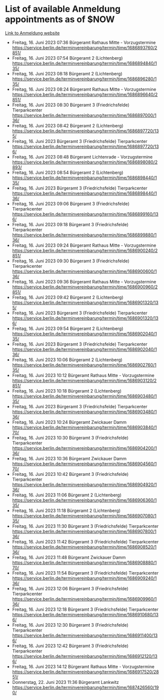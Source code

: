 # List of available Anmeldung appointments as of $NOW
[Link to Anmeldung website](https://service.berlin.de/terminvereinbarung/termin/tag.php?termin=1&anliegen[]=120686&dienstleisterlist=122210,122217,327316,122219,327312,122227,327314,122231,327346,122243,327348,122254,122252,329742,122260,329745,122262,329748,122271,327278,122273,327274,122277,327276,330436,122280,327294,122282,327290,122284,327292,122291,327270,122285,327266,122286,327264,122296,327268,150230,329760,122297,327286,122294,327284,122312,329763,122314,329775,122304,327330,122311,327334,122309,327332,317869,122281,327352,122279,329772,122283,122276,327324,122274,327326,122267,329766,122246,327318,122251,327320,122257,327322,122208,327298,122226,327300&herkunft=http%3A%2F%2Fservice.berlin.de%2Fdienstleistung%2F120686%2F)
- Freitag, 16. Juni 2023 07:36 Bürgeramt Rathaus Mitte - Vorzugstermine https://service.berlin.de/terminvereinbarung/termin/time/1686893760/2851/
- Freitag, 16. Juni 2023 07:54 Bürgeramt 2 (Lichtenberg) https://service.berlin.de/terminvereinbarung/termin/time/1686894840/135/
- Freitag, 16. Juni 2023 08:18 Bürgeramt 2 (Lichtenberg) https://service.berlin.de/terminvereinbarung/termin/time/1686896280/135/
- Freitag, 16. Juni 2023 08:24 Bürgeramt Rathaus Mitte - Vorzugstermine https://service.berlin.de/terminvereinbarung/termin/time/1686896640/2851/
- Freitag, 16. Juni 2023 08:30 Bürgeramt 3 (Friedrichsfelde) Tierparkcenter https://service.berlin.de/terminvereinbarung/termin/time/1686897000/136/
- Freitag, 16. Juni 2023 08:42 Bürgeramt 2 (Lichtenberg) https://service.berlin.de/terminvereinbarung/termin/time/1686897720/135/
- Freitag, 16. Juni 2023  Bürgeramt 3 (Friedrichsfelde) Tierparkcenter https://service.berlin.de/terminvereinbarung/termin/time/1686897720/136/
- Freitag, 16. Juni 2023 08:48 Bürgeramt Lichtenrade - Vorzugstermine https://service.berlin.de/terminvereinbarung/termin/time/1686898080/2893/
- Freitag, 16. Juni 2023 08:54 Bürgeramt 2 (Lichtenberg) https://service.berlin.de/terminvereinbarung/termin/time/1686898440/135/
- Freitag, 16. Juni 2023  Bürgeramt 3 (Friedrichsfelde) Tierparkcenter https://service.berlin.de/terminvereinbarung/termin/time/1686898440/136/
- Freitag, 16. Juni 2023 09:06 Bürgeramt 3 (Friedrichsfelde) Tierparkcenter https://service.berlin.de/terminvereinbarung/termin/time/1686899160/136/
- Freitag, 16. Juni 2023 09:18 Bürgeramt 3 (Friedrichsfelde) Tierparkcenter https://service.berlin.de/terminvereinbarung/termin/time/1686899880/136/
- Freitag, 16. Juni 2023 09:24 Bürgeramt Rathaus Mitte - Vorzugstermine https://service.berlin.de/terminvereinbarung/termin/time/1686900240/2851/
- Freitag, 16. Juni 2023 09:30 Bürgeramt 3 (Friedrichsfelde) Tierparkcenter https://service.berlin.de/terminvereinbarung/termin/time/1686900600/136/
- Freitag, 16. Juni 2023 09:36 Bürgeramt Rathaus Mitte - Vorzugstermine https://service.berlin.de/terminvereinbarung/termin/time/1686900960/2851/
- Freitag, 16. Juni 2023 09:42 Bürgeramt 2 (Lichtenberg) https://service.berlin.de/terminvereinbarung/termin/time/1686901320/135/
- Freitag, 16. Juni 2023  Bürgeramt 3 (Friedrichsfelde) Tierparkcenter https://service.berlin.de/terminvereinbarung/termin/time/1686901320/136/
- Freitag, 16. Juni 2023 09:54 Bürgeramt 2 (Lichtenberg) https://service.berlin.de/terminvereinbarung/termin/time/1686902040/135/
- Freitag, 16. Juni 2023  Bürgeramt 3 (Friedrichsfelde) Tierparkcenter https://service.berlin.de/terminvereinbarung/termin/time/1686902040/136/
- Freitag, 16. Juni 2023 10:06 Bürgeramt 2 (Lichtenberg) https://service.berlin.de/terminvereinbarung/termin/time/1686902760/135/
- Freitag, 16. Juni 2023 10:12 Bürgeramt Rathaus Mitte - Vorzugstermine https://service.berlin.de/terminvereinbarung/termin/time/1686903120/2851/
- Freitag, 16. Juni 2023 10:18 Bürgeramt 2 (Lichtenberg) https://service.berlin.de/terminvereinbarung/termin/time/1686903480/135/
- Freitag, 16. Juni 2023  Bürgeramt 3 (Friedrichsfelde) Tierparkcenter https://service.berlin.de/terminvereinbarung/termin/time/1686903480/136/
- Freitag, 16. Juni 2023 10:24 Bürgeramt Zwickauer Damm https://service.berlin.de/terminvereinbarung/termin/time/1686903840/170/
- Freitag, 16. Juni 2023 10:30 Bürgeramt 3 (Friedrichsfelde) Tierparkcenter https://service.berlin.de/terminvereinbarung/termin/time/1686904200/136/
- Freitag, 16. Juni 2023 10:36 Bürgeramt Zwickauer Damm https://service.berlin.de/terminvereinbarung/termin/time/1686904560/170/
- Freitag, 16. Juni 2023 10:42 Bürgeramt 3 (Friedrichsfelde) Tierparkcenter https://service.berlin.de/terminvereinbarung/termin/time/1686904920/136/
- Freitag, 16. Juni 2023 11:06 Bürgeramt 2 (Lichtenberg) https://service.berlin.de/terminvereinbarung/termin/time/1686906360/135/
- Freitag, 16. Juni 2023 11:18 Bürgeramt 2 (Lichtenberg) https://service.berlin.de/terminvereinbarung/termin/time/1686907080/135/
- Freitag, 16. Juni 2023 11:30 Bürgeramt 3 (Friedrichsfelde) Tierparkcenter https://service.berlin.de/terminvereinbarung/termin/time/1686907800/136/
- Freitag, 16. Juni 2023 11:42 Bürgeramt 3 (Friedrichsfelde) Tierparkcenter https://service.berlin.de/terminvereinbarung/termin/time/1686908520/136/
- Freitag, 16. Juni 2023 11:48 Bürgeramt Zwickauer Damm https://service.berlin.de/terminvereinbarung/termin/time/1686908880/170/
- Freitag, 16. Juni 2023 11:54 Bürgeramt 3 (Friedrichsfelde) Tierparkcenter https://service.berlin.de/terminvereinbarung/termin/time/1686909240/136/
- Freitag, 16. Juni 2023 12:06 Bürgeramt 3 (Friedrichsfelde) Tierparkcenter https://service.berlin.de/terminvereinbarung/termin/time/1686909960/136/
- Freitag, 16. Juni 2023 12:18 Bürgeramt 3 (Friedrichsfelde) Tierparkcenter https://service.berlin.de/terminvereinbarung/termin/time/1686910680/136/
- Freitag, 16. Juni 2023 12:30 Bürgeramt 3 (Friedrichsfelde) Tierparkcenter https://service.berlin.de/terminvereinbarung/termin/time/1686911400/136/
- Freitag, 16. Juni 2023 12:42 Bürgeramt 3 (Friedrichsfelde) Tierparkcenter https://service.berlin.de/terminvereinbarung/termin/time/1686912120/136/
- Freitag, 16. Juni 2023 14:12 Bürgeramt Rathaus Mitte - Vorzugstermine https://service.berlin.de/terminvereinbarung/termin/time/1686917520/2851/
- Donnerstag, 22. Juni 2023 11:36 Bürgeramt Lankwitz https://service.berlin.de/terminvereinbarung/termin/time/1687426560/190/
